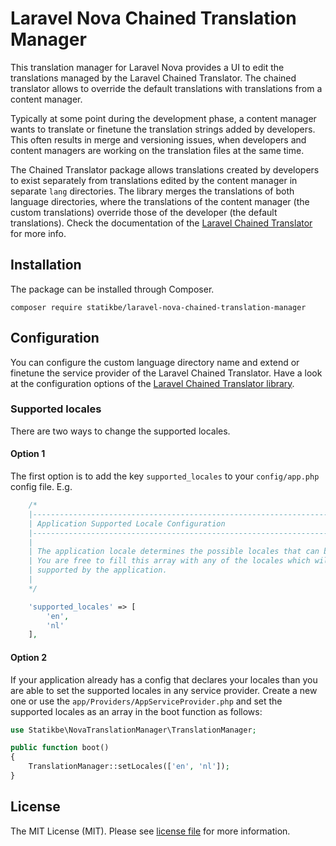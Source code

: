 # Laravel Nova Chained Translation Manager

This translation manager for Laravel Nova provides a UI to edit the translations managed by the Laravel Chained 
Translator. The chained translator allows to override the default translations with translations from a content manager. 

Typically at some point during the development phase, a content manager wants to translate or finetune the translation 
strings added by developers. This often results in merge and versioning issues, when developers and content managers 
are working on the translation files at the same time.  

The Chained Translator package allows translations created by developers to exist separately from translations edited by 
the content manager in separate `lang` directories. The library merges the translations of both language directories, 
where the translations of the content manager (the custom translations) override those of the developer (the default 
translations). Check the documentation of the [Laravel Chained Translator](https://github.com/statikbe/laravel-chained-translator) 
for more info.

## Installation

The package can be installed through Composer.

```
composer require statikbe/laravel-nova-chained-translation-manager
```

## Configuration

You can configure the custom language directory name and extend or finetune the service provider of the Laravel Chained
Translator. Have a look at the configuration options of the [Laravel Chained Translator library](https://github.com/statikbe/laravel-chained-translator). 

### Supported locales

There are two ways to change the supported locales.
 
#### Option 1
The first option is to add the key `supported_locales` to your `config/app.php` config file. 
E.g.
```php
    /*
    |--------------------------------------------------------------------------
    | Application Supported Locale Configuration
    |--------------------------------------------------------------------------
    |
    | The application locale determines the possible locales that can be used.
    | You are free to fill this array with any of the locales which will be 
    | supported by the application.
    |
    */

    'supported_locales' => [
        'en',
        'nl'
    ],
```

#### Option 2
If your application already has a config that declares your locales than you are able to set the supported locales in 
any service provider. Create a new one or use the `app/Providers/AppServiceProvider.php` and set the supported locales 
as an array in the boot function as follows:

```php
use Statikbe\NovaTranslationManager\TranslationManager;

public function boot()
{
    TranslationManager::setLocales(['en', 'nl']);
}
```

## License
The MIT License (MIT). Please see [license file](LICENSE.md) for more information.
